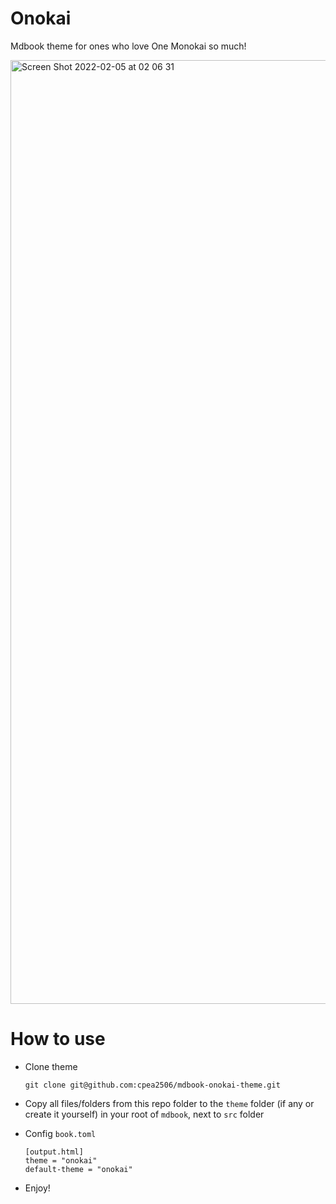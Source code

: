 # Onokai

Mdbook theme for ones who love One Monokai so much!

<img width="1510" alt="Screen Shot 2022-02-05 at 02 06 31" src="https://user-images.githubusercontent.com/42694704/152588207-0885681b-a1a2-4d26-afa6-a378e9b43276.png">


# How to use

- Clone theme

  ```shell
  git clone git@github.com:cpea2506/mdbook-onokai-theme.git
  ```

- Copy all files/folders from this repo folder to the `theme` folder (if any or create it yourself) in your root of `mdbook`, next to `src` folder

- Config `book.toml`

  ```shell
  [output.html]
  theme = "onokai"
  default-theme = "onokai"
  ```

- Enjoy!

